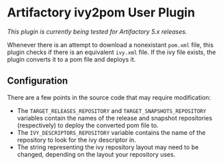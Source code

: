 Artifactory ivy2pom User Plugin
===============================

*This plugin is currently being tested for Artifactory 5.x releases.*

Whenever there is an attempt to download a nonexistant `pom.xml` file, this
plugin checks if there is an equivalent `ivy.xml` file. If the ivy file exists,
the plugin converts it to a pom file and deploys it.

Configuration
-------------

There are a few points in the source code that may require modification:
- The `TARGET_RELEASES_REPOSITORY` and `TARGET_SNAPSHOTS_REPOSITORY` variables
  contain the names of the release and snapshot repositories (respectively) to
  deploy the converted pom file to.
- The `IVY_DESCRIPTORS_REPOSITORY` variable contains the name of the
  repository to look for the ivy descriptor in.
- The string representing the ivy repository layout may need to be changed,
  depending on the layout your repository uses.
